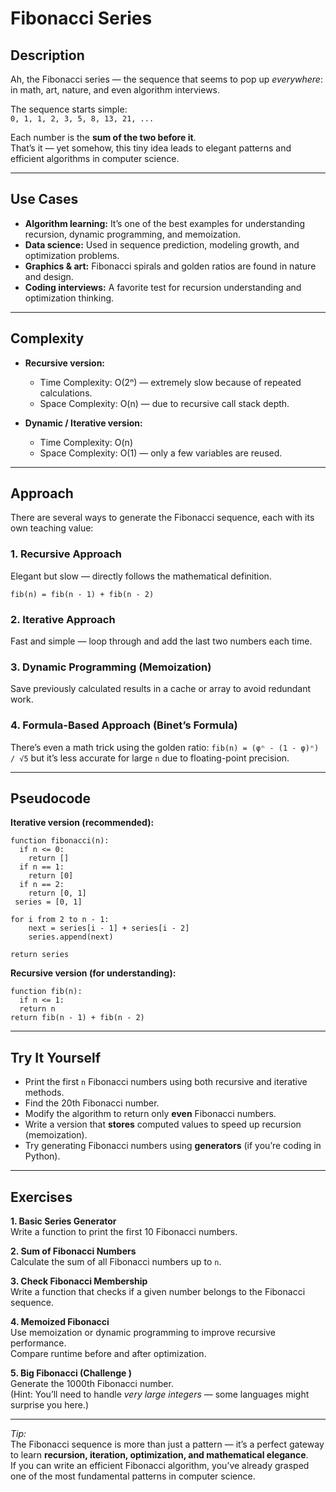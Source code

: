 # Fibonacci Series  

## Description  
Ah, the Fibonacci series — the sequence that seems to pop up *everywhere*: in math, art, nature, and even algorithm interviews.  

The sequence starts simple:  
`0, 1, 1, 2, 3, 5, 8, 13, 21, ...`  

Each number is the **sum of the two before it**.  
That’s it — yet somehow, this tiny idea leads to elegant patterns and efficient algorithms in computer science.

---

## Use Cases  
- **Algorithm learning:** It’s one of the best examples for understanding recursion, dynamic programming, and memoization.  
- **Data science:** Used in sequence prediction, modeling growth, and optimization problems.  
- **Graphics & art:** Fibonacci spirals and golden ratios are found in nature and design.  
- **Coding interviews:** A favorite test for recursion understanding and optimization thinking.  

---

## Complexity  
- **Recursive version:**  
  - Time Complexity: O(2ⁿ) — extremely slow because of repeated calculations.  
  - Space Complexity: O(n) — due to recursive call stack depth.  

- **Dynamic / Iterative version:**  
  - Time Complexity: O(n)  
  - Space Complexity: O(1) — only a few variables are reused.  

---

## Approach  

There are several ways to generate the Fibonacci sequence, each with its own teaching value:  

### 1. **Recursive Approach**  
Elegant but slow — directly follows the mathematical definition. 

```fib(n) = fib(n - 1) + fib(n - 2)```

### 2. **Iterative Approach**  
Fast and simple — loop through and add the last two numbers each time.  

### 3. **Dynamic Programming (Memoization)**  
Save previously calculated results in a cache or array to avoid redundant work.  

### 4. **Formula-Based Approach (Binet’s Formula)**  
There’s even a math trick using the golden ratio:
```fib(n) = (φⁿ - (1 - φ)ⁿ) / √5```
but it’s less accurate for large `n` due to floating-point precision.

---

## Pseudocode  
**Iterative version (recommended):**
```
function fibonacci(n):
  if n <= 0:
    return []
  if n == 1:
    return [0]
  if n == 2:
    return [0, 1]
 series = [0, 1]

for i from 2 to n - 1:
    next = series[i - 1] + series[i - 2]
    series.append(next)

return series

```


**Recursive version (for understanding):**
```
function fib(n):
  if n <= 1:
  return n
return fib(n - 1) + fib(n - 2)
```

---

## Try It Yourself  
- Print the first `n` Fibonacci numbers using both recursive and iterative methods.  
- Find the 20th Fibonacci number.  
- Modify the algorithm to return only **even** Fibonacci numbers.  
- Write a version that **stores** computed values to speed up recursion (memoization).  
- Try generating Fibonacci numbers using **generators** (if you’re coding in Python).  

---

##  Exercises  

**1. Basic Series Generator**  
Write a function to print the first 10 Fibonacci numbers.  

**2. Sum of Fibonacci Numbers**  
Calculate the sum of all Fibonacci numbers up to `n`.  

**3. Check Fibonacci Membership**  
Write a function that checks if a given number belongs to the Fibonacci sequence.  

**4. Memoized Fibonacci**  
Use memoization or dynamic programming to improve recursive performance.  
Compare runtime before and after optimization.  

**5. Big Fibonacci (Challenge )**  
Generate the 1000th Fibonacci number.  
(Hint: You’ll need to handle *very large integers* — some languages might surprise you here.)

---

 *Tip:*  
The Fibonacci sequence is more than just a pattern — it’s a perfect gateway to learn **recursion, iteration, optimization, and mathematical elegance**.  
If you can write an efficient Fibonacci algorithm, you’ve already grasped one of the most fundamental patterns in computer science.
